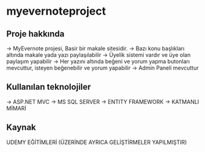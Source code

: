 # myevernoteproject

Proje hakkında
-------------------------
-> MyEvernote projesi, Basir bir makale sitesidir. 
-> Bazı konu başlıkları altında makale yada yazı paylaşılabilir
-> Üyelik sistemi vardır ve üye olan paylaşım yapabilir
-> Her yazını altında beğeni ve yorum yapma butonları mevcuttur, isteyen beğenebilir ve yorum yapabilir
-> Admin Paneli mevcuttur

Kullanılan teknolojiler
--------------------------

-> ASP.NET MVC 
-> MS SQL SERVER
-> ENTITY FRAMEWORK
-> KATMANLI MİMARİ

Kaynak
--------------------------
UDEMY EĞİTİMLERİ (ÜZERİNDE AYRICA GELİŞTİRMELER YAPILMIŞTIR)

